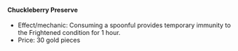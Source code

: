 #### Chuckleberry Preserve

- Effect/mechanic: Consuming a spoonful provides temporary immunity to the Frightened condition for 1 hour.
- Price: 30 gold pieces